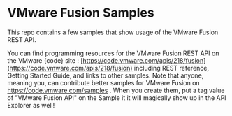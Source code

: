 # VMware Fusion Samples
This repo contains a few samples that show usage of the VMware Fusion REST API.

You can find programming resources for the VMware Fusion REST API on the VMware {code} site : [https://code.vmware.com/apis/218/fusion](https://code.vmware.com/apis/218/fusion) including REST reference, Getting Started Guide, and links to other samples.  Note that anyone, meaning you, can contribute better samples for VMware Fusion on https://code.vmware.com/samples .  When you create them, put a tag value of "VMware Fusion API" on the Sample it it will magically show up in the API Explorer as well! 
